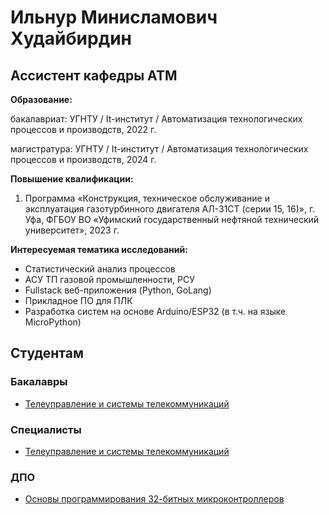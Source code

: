 # Ильнур Минисламович Худайбирдин
## Ассистент кафедры АТМ

**Образование:**

бакалавриат: УГНТУ / It-институт / Автоматизация технологических процессов и производств, 2022 г.

магистратура: УГНТУ / It-институт / Автоматизация технологических процессов и производств, 2024 г.

**Повышение квалификации:**

1) Программа «Конструкция, техническое обслуживание и эксплуатация газотурбинного двигателя АЛ-31СТ (серии 15, 16)», г. Уфа, ФГБОУ ВО «Уфимский государственный нефтяной технический университет», 2023 г.

**Интересуемая тематика исследований:**

* Статистический анализ процессов
* АСУ ТП газовой промышленности, РСУ
* Fullstack веб-приложения (Python, GoLang)
* Прикладное ПО для ПЛК
* Разработка систем на основе Arduino/ESP32 (в т.ч. на языке MicroPython)

## Студентам

### Бакалавры

* [Телеуправление и системы телекоммуникаций](bachelors/TUiSTK/TUiSTK)

### Специалисты

* [Телеуправление и системы телекоммуникаций](specialists/TUiSTK/TUiSTK)

### ДПО

* [Основы программирования 32-битных микроконтроллеров](DPO/ESP32/ESP32)
